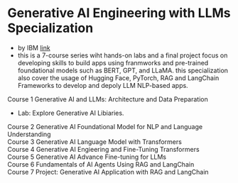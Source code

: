 # Generative AI Engineering with LLMs Specialization
- by IBM [link](https://www.coursera.org/specializations/generative-ai-engineering-with-llms)
- this is a 7-course series wiht hands-on labs and a final project focus on developing skills to build apps using franmworks and pre-trained foundational models such as BERT, GPT, and LLaMA. this specialization also cover the usage of Hugging Face, PyTorch, RAG and LangChain Frameworks to develop and depoly LLM NLP-based apps.

Course 1 Generative AI and LLMs: Architecture and Data Preparation  
- Lab: Explore Generative AI Libiaries.
     
Course 2 Generative AI Foundational Model for NLP and Language Understanding        
Course 3 Generative AI Language Model with Transformers      
Course 4 Generative AI Engieering and Fine-Tuning Transformers     
Course 5 Generative AI Advance Fine-tuning for LLMs     
Course 6 Fundamentals of AI Agents Using RAG and LangChain     
Course 7 Project: Generative AI Application with RAG and LangChain     

